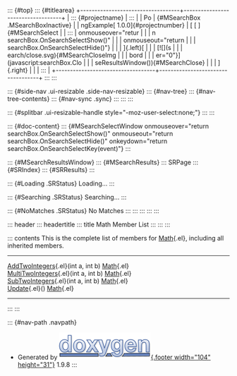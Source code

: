 ::: {#top}
::: {#titlearea}
+-----------------------------------+-----------------------------------+
| ::: {#projectname}                | :::                               |
| Po                                | {#MSearchBox .MSearchBoxInactive} |
| ngExample[ 1.0.0]{#projectnumber} | [ [ ]{#MSearchSelect              |
| :::                               | onmouseover="retur                |
|                                   | n searchBox.OnSearchSelectShow()" |
|                                   | onmouseout="return                |
|                                   |  searchBox.OnSearchSelectHide()"} |
|                                   | ]{.left}[                         |
|                                   | [![](s                            |
|                                   | earch/close.svg){#MSearchCloseImg |
|                                   | bord                              |
|                                   | er="0"}](javascript:searchBox.Clo |
|                                   | seResultsWindow()){#MSearchClose} |
|                                   | ]{.right}                         |
|                                   | :::                               |
+-----------------------------------+-----------------------------------+
:::
:::

::: {#side-nav .ui-resizable .side-nav-resizable}
::: {#nav-tree}
::: {#nav-tree-contents}
::: {#nav-sync .sync}
:::
:::
:::

::: {#splitbar .ui-resizable-handle style="-moz-user-select:none;"}
:::
:::

::: {#doc-content}
::: {#MSearchSelectWindow onmouseover="return searchBox.OnSearchSelectShow()" onmouseout="return searchBox.OnSearchSelectHide()" onkeydown="return searchBox.OnSearchSelectKey(event)"}
:::

::: {#MSearchResultsWindow}
::: {#MSearchResults}
::: SRPage
::: {#SRIndex}
::: {#SRResults}
:::

::: {#Loading .SRStatus}
Loading\...
:::

::: {#Searching .SRStatus}
Searching\...
:::

::: {#NoMatches .SRStatus}
No Matches
:::
:::
:::
:::
:::

::: header
::: headertitle
::: title
Math Member List
:::
:::
:::

::: contents
This is the complete list of members for [Math](class_math.html){.el},
including all inherited members.

  ------------------------------------------------------------------------------------------ ------------------------------ --
  [AddTwoIntegers](class_math.html#a7c871f51dfc34ae986cd577e732183ae){.el}(int a, int b)     [Math](class_math.html){.el}   
  [MultiTwoIntegers](class_math.html#a56e40797c0abd636af35283f35748f59){.el}(int a, int b)   [Math](class_math.html){.el}   
  [SubTwoIntegers](class_math.html#a62b011a90e95facd6ee112bd171bccc0){.el}(int a, int b)     [Math](class_math.html){.el}   
  [Update](class_math.html#a5f89b21d11567863daecedba91addc11){.el}()                         [Math](class_math.html){.el}   
  ------------------------------------------------------------------------------------------ ------------------------------ --
:::
:::

::: {#nav-path .navpath}
-   Generated by [![doxygen](doxygen.svg){.footer width="104"
    height="31"}](https://www.doxygen.org/index.html) 1.9.8
:::

